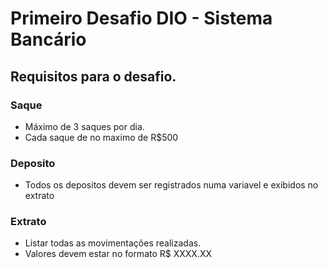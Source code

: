 # Primeiro Desafio DIO - Sistema Bancário


## Requisitos para o desafio.
### Saque
- Máximo de 3 saques por dia.
- Cada saque de no maximo de R$500
### Deposito
- Todos os depositos devem ser registrados numa variavel e exibidos no extrato
### Extrato
 - Listar todas as movimentações realizadas.
 - Valores devem estar no formato R$ XXXX.XX